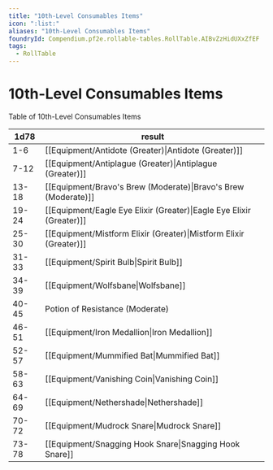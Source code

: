 ```yaml
---
title: "10th-Level Consumables Items"
icon: ":list:"
aliases: "10th-Level Consumables Items"
foundryId: Compendium.pf2e.rollable-tables.RollTable.AIBvZzHidUXxZfEF
tags:
  - RollTable
---
```


# 10th-Level Consumables Items
<p>Table of 10th-Level Consumables Items</p>

| 1d78 | result |
|------|--------|
| 1-6 | [[Equipment/Antidote (Greater)\|Antidote (Greater)]] |
| 7-12 | [[Equipment/Antiplague (Greater)\|Antiplague (Greater)]] |
| 13-18 | [[Equipment/Bravo's Brew (Moderate)\|Bravo's Brew (Moderate)]] |
| 19-24 | [[Equipment/Eagle Eye Elixir (Greater)\|Eagle Eye Elixir (Greater)]] |
| 25-30 | [[Equipment/Mistform Elixir (Greater)\|Mistform Elixir (Greater)]] |
| 31-33 | [[Equipment/Spirit Bulb\|Spirit Bulb]] |
| 34-39 | [[Equipment/Wolfsbane\|Wolfsbane]] |
| 40-45 | Potion of Resistance (Moderate) |
| 46-51 | [[Equipment/Iron Medallion\|Iron Medallion]] |
| 52-57 | [[Equipment/Mummified Bat\|Mummified Bat]] |
| 58-63 | [[Equipment/Vanishing Coin\|Vanishing Coin]] |
| 64-69 | [[Equipment/Nethershade\|Nethershade]] |
| 70-72 | [[Equipment/Mudrock Snare\|Mudrock Snare]] |
| 73-78 | [[Equipment/Snagging Hook Snare\|Snagging Hook Snare]] |
